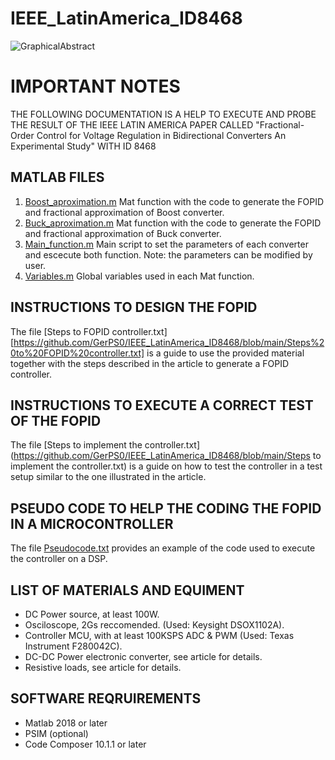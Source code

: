 # IEEE_LatinAmerica_ID8468
![GraphicalAbstract](https://github.com/GerPS0/IEEE_LatinAmerica_ID8468/assets/108953866/53410559-b1f5-47c6-acd6-ece8fdedcb40)

# IMPORTANT NOTES

THE FOLLOWING DOCUMENTATION IS A HELP TO EXECUTE AND PROBE THE RESULT OF THE IEEE LATIN AMERICA PAPER CALLED "Fractional-Order Control for Voltage Regulation in Bidirectional Converters An Experimental Study" WITH ID 8468

## MATLAB FILES
1. [Boost_aproximation.m](https://github.com/GerPS0/IEEE_LatinAmerica_ID8468/blob/main/MATLAB_files/Boost_aproximation.m) Mat function with the code to generate the FOPID and fractional approximation of Boost converter.
2. [Buck_aproximation.m](https://github.com/GerPS0/IEEE_LatinAmerica_ID8468/blob/main/MATLAB_files/Buck_aproximation.m) Mat function with the code to generate the FOPID and fractional approximation of Buck converter.
3. [Main_function.m](https://github.com/GerPS0/IEEE_LatinAmerica_ID8468/blob/main/MATLAB_files/Main_function.m) Main script to set the parameters of each converter and escecute both function. Note: the parameters can be modified by user.
4. [Variables.m](https://github.com/GerPS0/IEEE_LatinAmerica_ID8468/blob/main/MATLAB_files/Variables.m) Global variables used in each Mat function.

## INSTRUCTIONS TO DESIGN THE FOPID
The file [Steps to FOPID controller.txt][https://github.com/GerPS0/IEEE_LatinAmerica_ID8468/blob/main/Steps%20to%20FOPID%20controller.txt] is a guide to use the provided material together with the steps described in the article to generate a FOPID controller.

## INSTRUCTIONS TO EXECUTE A CORRECT TEST OF THE FOPID
The file [Steps to implement the controller.txt](https://github.com/GerPS0/IEEE_LatinAmerica_ID8468/blob/main/Steps to implement the controller.txt) is a guide on how to test the controller in a test setup similar to the one illustrated in the article.

## PSEUDO CODE TO HELP THE CODING THE FOPID IN A MICROCONTROLLER
The file [Pseudocode.txt](https://github.com/GerPS0/IEEE_LatinAmerica_ID8468/blob/main/Pseudocode.txt) provides an example of the code used to execute the controller on a DSP.

## LIST OF MATERIALS AND EQUIMENT
* DC Power source, at least 100W.
* Osciloscope, 2Gs reccomended. (Used: Keysight DSOX1102A).
* Controller MCU, with at least 100KSPS ADC & PWM (Used: Texas Instrument F280042C).
* DC-DC Power electronic converter, see article for details.
* Resistive loads, see article for details.

## SOFTWARE REQRUIREMENTS
* Matlab 2018 or later
* PSIM (optional)
* Code Composer 10.1.1 or later

